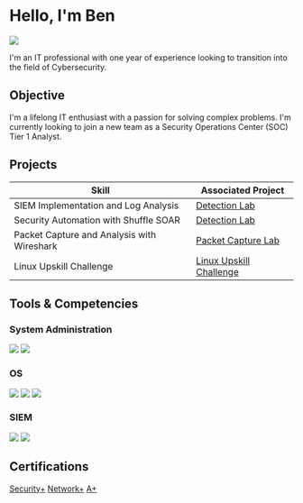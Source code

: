 # Hello, I'm Ben
<a href="https://www.linkedin.com/in/benrosan/"><img src="https://img.shields.io/badge/-LinkedIn-0072b1?&style=for-the-badge&logo=linkedin&logoColor=white" /></a>

I'm an IT professional with one year of experience looking to transition into the field of Cybersecurity.

## Objective

I'm a lifelong IT enthusiast with a passion for solving complex problems. I'm currently looking to join a new team as a Security Operations Center (SOC) Tier 1 Analyst.

## Projects

| Skill                                         | Associated Project         |
|-----------------------------------------------|----------------------------|
| SIEM Implementation and Log Analysis          | <a href="https://github.com/Benrosan/Detection-Lab">Detection Lab</a>|
| Security Automation with Shuffle SOAR         | <a href="https://github.com/Benrosan/Detection-Lab">Detection Lab</a>|
| Packet Capture and Analysis with Wireshark    | <a href="https://google.com">Packet Capture Lab</a>
| Linux Upskill Challenge                       | <a href="https://google.com">Linux Upskill Challenge</a>

## Tools & Competencies

### System Administration
<div>
    <img src="https://img.shields.io/badge/Microsoft%20Azure-lightgrey?style=for-the-badge&logo=microsoftazure&logoColor=white&labelColor=%230078D4" />
    <img src="https://img.shields.io/badge/Active%20Directory-lightgrey?style=for-the-badge&logo=windows10&logoColor=white&labelColor=%230078D6" />
</div>

### OS
<div>
    <img src="https://img.shields.io/badge/Proxmox-lightgrey?style=for-the-badge&logo=proxmox&logoColor=white&labelColor=%23E57000" />
    <img src="https://img.shields.io/badge/Microsoft%20Windows-lightgrey?style=for-the-badge&logo=windows11&labelColor=%230078D4" />
    <img src="https://img.shields.io/badge/Debian-lightgrey?style=for-the-badge&logo=debian&labelColor=%23A81D33" />
</div>

### SIEM
<div>
    <img src="https://img.shields.io/badge/Wazuh-lightgrey?style=for-the-badge&logo=foobar2000&logoColor=white&labelColor=%232C4AA8" />
    <img src="https://img.shields.io/badge/Elastic-lightgrey?style=for-the-badge&logo=elastic&logoColor=white&labelColor=%23005571" />
</div>

## Certifications
<div>
    
<a href="https://www.credly.com/badges/158ce71a-f6aa-4f93-b1ab-bbd42693d0d3/public_url" />Security+</a>
<a href="https://www.credly.com/badges/c143e2f2-a5a4-41be-86d0-8e57f0b20a64/public_url" />Network+</a>
<a href="https://www.credly.com/badges/af515f2b-fea3-4e5f-9efb-0c51678bab66/public_url" />A+</a>
    
</div>
